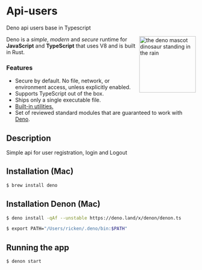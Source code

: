 # Api-users
Deno api users base in Typescript

<img align="right" src="https://deno.land/logo.svg" height="150px" alt="the deno mascot dinosaur standing in the rain">

Deno is a _simple_, _modern_ and _secure_ runtime for **JavaScript** and
**TypeScript** that uses V8 and is built in Rust.

### Features

- Secure by default. No file, network, or environment access, unless explicitly
  enabled.
- Supports TypeScript out of the box.
- Ships only a single executable file.
- [Built-in utilities.](https://deno.land/manual/tools#built-in-tooling)
- Set of reviewed standard modules that are guaranteed to work with
  [Deno](https://deno.land/std/).


## Description

Simple api for user registration, login and Logout

## Installation (Mac)

```bash
$ brew install deno
```
## Installation Denon (Mac)

```bash
$ deno install -qAf --unstable https://deno.land/x/denon/denon.ts
```

```bash
$ export PATH="/Users/ricken/.deno/bin:$PATH"
```


## Running the app

```bash
$ denon start
```

